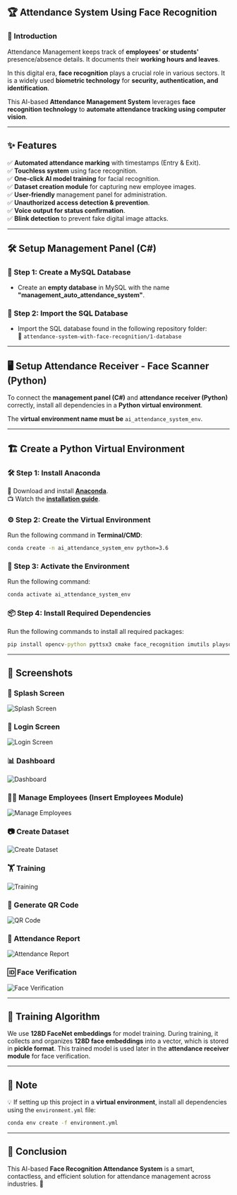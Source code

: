 

## 🏆 Attendance System Using Face Recognition

### 📖 Introduction
Attendance Management keeps track of **employees' or students'** presence/absence details. It documents their **working hours and leaves**.

In this digital era, **face recognition** plays a crucial role in various sectors. It is a widely used **biometric technology** for **security, authentication, and identification**.

This AI-based **Attendance Management System** leverages **face recognition technology** to **automate attendance tracking using computer vision**.

---

## ✨ Features
✅ **Automated attendance marking** with timestamps (Entry & Exit).  
✅ **Touchless system** using face recognition.  
✅ **One-click AI model training** for facial recognition.  
✅ **Dataset creation module** for capturing new employee images.  
✅ **User-friendly** management panel for administration.  
✅ **Unauthorized access detection & prevention**.  
✅ **Voice output for status confirmation**.  
✅ **Blink detection** to prevent fake digital image attacks.  

---

## 🛠️ Setup Management Panel (C#)

### 📌 Step 1: Create a MySQL Database
- Create an **empty database** in MySQL with the name **"management_auto_attendance_system"**.

### 📌 Step 2: Import the SQL Database
- Import the SQL database found in the following repository folder:  
  📂 `attendance-system-with-face-recognition/1-database`

---

## 🖥️ Setup Attendance Receiver - Face Scanner (Python)
To connect the **management panel (C#)** and **attendance receiver (Python)** correctly, install all dependencies in a **Python virtual environment**.  

The **virtual environment name must be** `ai_attendance_system_env`.

---

## 🏗️ Create a Python Virtual Environment

### 🛠️ Step 1: Install Anaconda  
🔗 Download and install **[Anaconda](https://www.anaconda.com/products/individual)**.  
📺 Watch the **[installation guide](https://www.youtube.com/watch?v=RYSNnp5V7ps&t)**.  

### ⚙️ Step 2: Create the Virtual Environment  
Run the following command in **Terminal/CMD**:  
```cmd
conda create -n ai_attendance_system_env python=3.6
```

### 🚀 Step 3: Activate the Environment  
Run the following command:  
```cmd
conda activate ai_attendance_system_env
```

### 📦 Step 4: Install Required Dependencies  
Run the following commands to install all required packages:  
```cmd
pip install opencv-python pyttsx3 cmake face_recognition imutils playsound==1.2.2 mysql-connector-python qrcode
```

---

## 📸 Screenshots

### 🏁 Splash Screen  
![Splash Screen](https://github.com/user-attachments/assets/5caebaca-11e4-4b35-aea1-e2ea960e9e0b)  

### 🔑 Login Screen  
![Login Screen](https://github.com/user-attachments/assets/c4170c8c-cb4f-4e39-acd9-6fe2e3c9fcf8)  

### 📊 Dashboard  
![Dashboard](https://github.com/user-attachments/assets/6c8fc6fe-84df-4acf-ae8d-3050c0d03937)  

### 👨‍💼 Manage Employees (Insert Employees Module)  
![Manage Employees](https://github.com/user-attachments/assets/26c38530-2a68-43d4-a94c-addc246dffcd)  

### 📷 Create Dataset  
![Create Dataset](https://github.com/user-attachments/assets/1565e1ad-3b22-4a6e-b643-143c20f6186c)  

### 🏋️ Training  
![Training](https://github.com/user-attachments/assets/dd82a1c6-5c04-4dce-9a40-b99a0c6f84a0)  

### 🔲 Generate QR Code  
![QR Code](https://github.com/user-attachments/assets/6ae34a66-1986-4c74-a1ba-bb5775f4ac53)  

### 📜 Attendance Report  
![Attendance Report](https://github.com/user-attachments/assets/9a6368a8-f71d-4150-94bd-f2228e07f869)  

### 🆔 Face Verification  
![Face Verification](https://github.com/user-attachments/assets/bb7c564f-8848-4130-b73b-38854ac87116)  

---

## 🤖 Training Algorithm
We use **128D FaceNet embeddings** for model training. During training, it collects and organizes **128D face embeddings** into a vector, which is stored in **pickle format**. This trained model is used later in the **attendance receiver module** for face verification.

---

## 📢 Note
💡 If setting up this project in a **virtual environment**, install all dependencies using the `environment.yml` file:  
```cmd
conda env create -f environment.yml
```

---

## 🎯 Conclusion
This AI-based **Face Recognition Attendance System** is a smart, contactless, and efficient solution for attendance management across industries. 🚀

